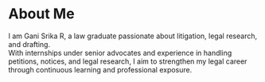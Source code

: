 # About Me
I am Gani Srika R, a law graduate passionate about litigation, legal research, and drafting.  
With internships under senior advocates and experience in handling petitions, notices, and legal research, I aim to strengthen my legal career through continuous learning and professional exposure.
